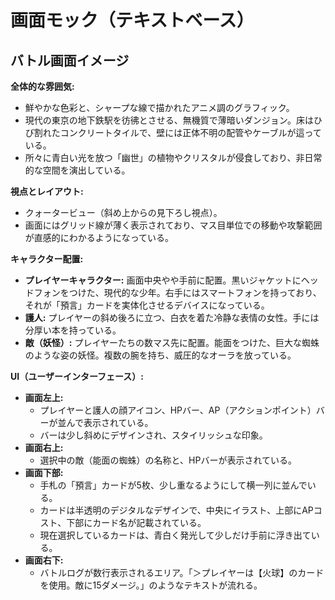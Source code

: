 # 画面モック（テキストベース）

## バトル画面イメージ

**全体的な雰囲気:**
*   鮮やかな色彩と、シャープな線で描かれたアニメ調のグラフィック。
*   現代の東京の地下鉄駅を彷彿とさせる、無機質で薄暗いダンジョン。床はひび割れたコンクリートタイルで、壁には正体不明の配管やケーブルが這っている。
*   所々に青白い光を放つ「幽世」の植物やクリスタルが侵食しており、非日常的な空間を演出している。

**視点とレイアウト:**
*   クォータービュー（斜め上からの見下ろし視点）。
*   画面にはグリッド線が薄く表示されており、マス目単位での移動や攻撃範囲が直感的にわかるようになっている。

**キャラクター配置:**
*   **プレイヤーキャラクター:** 画面中央やや手前に配置。黒いジャケットにヘッドフォンをつけた、現代的な少年。右手にはスマートフォンを持っており、それが「預言」カードを実体化させるデバイスになっている。
*   **護人:** プレイヤーの斜め後ろに立つ、白衣を着た冷静な表情の女性。手には分厚い本を持っている。
*   **敵（妖怪）:** プレイヤーたちの数マス先に配置。能面をつけた、巨大な蜘蛛のような姿の妖怪。複数の腕を持ち、威圧的なオーラを放っている。

**UI（ユーザーインターフェース）:**
*   **画面左上:**
    *   プレイヤーと護人の顔アイコン、HPバー、AP（アクションポイント）バーが並んで表示されている。
    *   バーは少し斜めにデザインされ、スタイリッシュな印象。
*   **画面右上:**
    *   選択中の敵（能面の蜘蛛）の名称と、HPバーが表示されている。
*   **画面下部:**
    *   手札の「預言」カードが5枚、少し重なるようにして横一列に並んでいる。
    *   カードは半透明のデジタルなデザインで、中央にイラスト、上部にAPコスト、下部にカード名が記載されている。
    *   現在選択しているカードは、青白く発光して少しだけ手前に浮き出ている。
*   **画面右下:**
    *   バトルログが数行表示されるエリア。「＞プレイヤーは【火球】のカードを使用。敵に15ダメージ。」のようなテキストが流れる。
